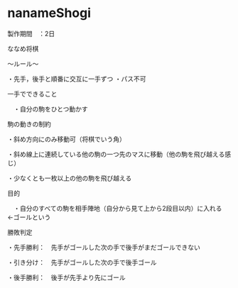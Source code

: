 # nanameShogi

製作期間　：2日


ななめ将棋

～ルール～

・先手，後手と順番に交互に一手ずつ
・パス不可

一手でできること

　・自分の駒をひとつ動かす
  
 駒の動きの制約
 
  ・斜め方向にのみ移動可（将棋でいう角）
  
  ・斜め線上に連続している他の駒の一つ先のマスに移動（他の駒を飛び越える感じ）
  
  ・少なくとも一枚以上の他の駒を飛び越える
 
 目的
 
 　・自分のすべての駒を相手陣地（自分から見て上から2段目以内）に入れる　←ゴールという
  
 勝敗判定
 
   ・先手勝利：　先手がゴールした次の手で後手がまだゴールできない
   
   ・引き分け：　先手がゴールした次の手で後手ゴール
   
   ・後手勝利：　後手が先手より先にゴール
